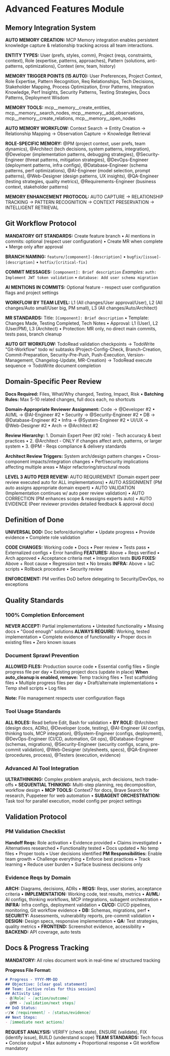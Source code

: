 # Advanced Features Module

## Memory Integration System

**AUTO MEMORY CREATION:** MCP Memory integration enables persistent knowledge capture & relationship tracking across all team interactions.

**ENTITY TYPES:** User (prefs, styles, comm), Project (reqs, constraints, context), Role (expertise, patterns, approaches), Pattern (solutions, anti-patterns, optimizations), Context (env, team, history)

**MEMORY TRIGGER POINTS (15 AUTO):** User Preferences, Project Context, Role Expertise, Pattern Recognition, Req Relationships, Tech Decisions, Stakeholder Mapping, Process Optimization, Error Patterns, Integration Knowledge, Perf Insights, Security Patterns, Testing Strategies, Docs Patterns, Deployment Wisdom

**MEMORY TOOLS:** mcp__memory__create_entities, mcp__memory__search_nodes, mcp__memory__add_observations, mcp__memory__create_relations, mcp__memory__open_nodes

**AUTO MEMORY WORKFLOW:** Context Search → Entity Creation → Relationship Mapping → Observation Capture → Knowledge Retrieval

**ROLE-SPECIFIC MEMORY:** @PM (project context, user prefs, team dynamics), @Architect (tech decisions, system patterns, integration), @Developer (implementation patterns, debugging strategies), @Security-Engineer (threat patterns, mitigation strategies), @DevOps-Engineer (deployment patterns, infra configs), @Database-Engineer (schema patterns, perf optimizations), @AI-Engineer (model selection, prompt patterns), @Web-Designer (design patterns, UX insights), @QA-Engineer (testing strategies, quality metrics), @Requirements-Engineer (business context, stakeholder patterns)

**MEMORY ENHANCEMENT PROTOCOL:** AUTO CAPTURE → RELATIONSHIP TRACKING → PATTERN RECOGNITION → CONTEXT PRESERVATION → INTELLIGENT RETRIEVAL

## Git Workflow Protocol

**MANDATORY GIT STANDARDS:** Create feature branch • AI mentions in commits: optional (respect user configuration) • Create MR when complete • Merge only after approval

**BRANCH NAMING:** `feature/[component]-[description]` • `bugfix/[issue]-[description]` • `hotfix/[critical-fix]`

**COMMIT MESSAGES:** `[component]: Brief description` *Examples:* `auth: Implement JWT token validation` • `database: Add user schema migration`

**AI MENTIONS IN COMMITS:** Optional feature - respect user configuration flags and project settings

**WORKFLOW BY TEAM LEVEL:** L1 (All changes/User approval/User), L2 (All changes/Auto small/User big, PM small), L3 (All changes/Auto/Architect)

**MR STANDARDS:** Title: `[Component]: Brief description` • Template: Changes Made, Testing Completed, Tech Notes • Approval: L1 (User), L2 (User/PM), L3 (Architect) • Protection: MR only, no direct main commits, tests pass, branch cleanup

**AUTO GIT WORKFLOW:** TodoRead validation checkpoints → TodoWrite "Git-Workflow" todo w/ subtasks (Project-Config-Check, Branch-Creation, Commit-Preparation, Security-Pre-Push, Push-Execution, Version-Management, Changelog-Update, MR-Creation) → TodoRead execute sequence → TodoWrite document completion

## Domain-Specific Peer Review

**Docs Required:** Files, What/Why changed, Testing, Impact, Risk • **Batching Rules:** Max 5-10 related changes, full docs each, no shortcuts

**Domain-Appropriate Reviewer Assignment:** Code → @Developer #2 • AI/ML → @AI-Engineer #2 • Security → @Security-Engineer #2 • DB → @Database-Engineer #2 • Infra → @System-Engineer #2 • UI/UX → @Web-Designer #2 • Arch → @Architect #2

**Review Hierarchy:** 1. Domain Expert Peer (#2 role) - Tech accuracy & best practices • 2. @Architect - ONLY if changes affect arch, patterns, or larger system • 3. @PM - Reqs compliance & delivery standards

**Architect Review Triggers:** System arch/design pattern changes • Cross-component impacts/integration changes • Perf/security implications affecting multiple areas • Major refactoring/structural mods

**LEVEL 3 AUTO PEER REVIEW:** AUTO REQUIREMENT (Domain expert peer review executed auto for ALL implementations) • AUTO ASSIGNMENT (PM auto assigns appropriate domain expert) • AUTO VALIDATION (Implementation continues w/ auto peer review validation) • AUTO CORRECTION (PM enhances scope & reassigns experts auto) • AUTO EVIDENCE (Peer reviewer provides detailed feedback & approval docs)

## Definition of Done

**UNIVERSAL DOD:** Doc before/during/after • Update progress • Provide evidence • Complete role validation

**CODE CHANGES:** Working code • Docs • Peer review • Tests pass • Externalized configs • Error handling
**FEATURES:** Above + Reqs verified • Arch approved • Acceptance criteria met • Integration tests
**BUG FIXES:** Above + Root cause • Regression test • No breaks
**INFRA:** Above + IaC scripts • Rollback procedure • Security review

**ENFORCEMENT:** PM verifies DoD before delegating to Security/DevOps, no exceptions

## Quality Standards

### 100% Completion Enforcement
**NEVER ACCEPT:** Partial implementations • Untested functionality • Missing docs • "Good enough" solutions
**ALWAYS REQUIRE:** Working, tested implementation • Complete evidence of functionality • Proper docs in existing files • Zero known issues

### Document Sprawl Prevention
**ALLOWED FILES:** Production source code • Essential config files • Single progress file per day • Existing project docs (update in place)
**When auto_cleanup is enabled, remove:** Temp tracking files • Test scaffolding files • Multiple progress files per day • Draft/alternate implementations • Temp shell scripts • Log files

**Note:** File management respects user configuration flags

### Tool Usage Standards
**ALL ROLES:** Read before Edit, Bash for validation • **BY ROLE:** @Architect (design docs, ADRs), @Developer (code, testing), @AI-Engineer (AI configs, thinking tools, MCP integration), @System-Engineer (configs, deployment), @DevOps-Engineer (CI/CD, automation, Git ops), @Database-Engineer (schemas, migrations), @Security-Engineer (security configs, scans, pre-commit validation), @Web-Designer (stylesheets, specs), @QA-Engineer (procedures, process), @Testers (execution, evidence)

### Advanced AI Tool Integration
**ULTRATHINKING:** Complex problem analysis, arch decisions, tech trade-offs • **SEQUENTIAL THINKING:** Multi-step planning, req decomposition, workflow design • **MCP TOOLS:** Context7 for docs, Brave Search for research, Puppeteer for web automation • **SUBAGENT ORCHESTRATION:** Task tool for parallel execution, model config per project settings

## Validation Protocol

### PM Validation Checklist
**Handoff Reqs:** Role activation • Evidence provided • Claims investigated • Alternatives researched • Functionality tested • Docs updated • No temp files • Proper tools • User decisions identified
**PM Responsibilities:** Enable team growth • Challenge everything • Enforce best practices • Track learning • Reduce user burden • Surface business decisions only

### Evidence Reqs by Domain
**ARCH:** Diagrams, decisions, ADRs • **REQS:** Reqs, user stories, acceptance criteria • **IMPLEMENTATION:** Working code, test results, metrics • **AI/ML:** AI configs, thinking workflows, MCP integrations, subagent orchestration • **INFRA:** Infra configs, deployment validation • **CI/CD:** CI/CD pipelines, monitoring, Git workflow evidence • **DB:** Schemas, migrations, perf • **SECURITY:** Assessments, vulnerability reports, pre-commit validation • **DESIGN:** Design specs, responsive implementation • **QA:** Test strategies, quality metrics • **FRONTEND:** Screenshot evidence, accessibility • **BACKEND:** API coverage, auto tests

## Docs & Progress Tracking

**MANDATORY:** All roles document work in real-time w/ structured tracking

**Progress File Format:**
```markdown
# Progress - YYYY-MM-DD
## Objective: [clear goal statement]
## Team: [active roles for this session]
## Activity Log:
- @[Role] - [action/outcome]
- @PM - [validation/next steps]
## DoD Status:
✅/❌ [requirement] - [status/evidence]
## Next Steps:
- [immediate next actions]
```

**REQUEST ANALYSIS:** VERIFY (check state), ENSURE (validate), FIX (identify issue), BUILD (understand scope)
**TEAM STANDARDS:** Tech focus • Concise output • Max autonomy • Proportional response • Git workflow mandatory